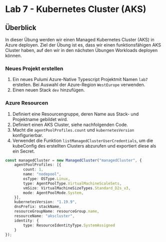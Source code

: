 # Lab 7 - Kubernetes Cluster (AKS)

## Überblick

In dieser Übung werden wir einen Managed Kubernetes Cluster (AKS) in Azure deployen. Ziel der Übung ist es, dass wir einen funktionsfähigen AKS Cluster haben, auf den wir in den nächsten Übungen Workloads deployen können.

### Neues Projekt erstellen

1. Ein neues Pulumi Azure-Native Typescript Projektmit Namen `lab7` erstellen. Bei Auswahl der Azure-Region `WestEurope` verwenden.
2. Einen neuen Stack `dev` hinzufügen.

### Azure Resourcen

1. Definiert eine Resourcengruppe, deren Name aus Stack- und Projektname gebildet wird.
2. Definiert einen AKS Cluster, siehe nachfolgenden Code. 
3. Macht die `agentPoolProfiles.count` und `kubernetesVersion` konfigurierbar.
4. Verwendet die Funktion `listManagedClusterUserCredentials`, um die kubeConfig des erstellten Clusters abzurufen und exportiert diese als ein Secret.

```ts
const managedCluster = new ManagedCluster("managedCluster", {
    agentPoolProfiles: [{
        count: 1,
        name: "nodepool",
        osType: OSType.Linux,
        type: AgentPoolType.VirtualMachineScaleSets, 
        vmSize: VirtualMachineSizeTypes.Standard_D2s_v3,
        mode: AgentPoolMode.System,
    }],
    kubernetesVersion: "1.19.9",
    dnsPrefix: stackName,
    resourceGroupName: resourceGroup.name,
    resourceName: "akscluster",
    identity: {
        type: ResourceIdentityType.SystemAssigned
    }
});
```